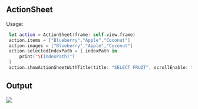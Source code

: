 

## ActionSheet

Usage:

```swift
 let action = ActionSheet(frame: self.view.frame)
 action.items = ["Blueberry","Apple","Coconut"]
 action.images = ["Blueberry","Apple","Coconut"]
 action.selectedIndexPath = { indexPath in
     print("\(indexPath)")
 }
 action.showActionSheetWithTitle(title: "SELECT FRUIT", scrollEnable: false)
```
## Output
![](https://github.com/soarlabs/ActionSheet-Swift/blob/master/demo.gif)
